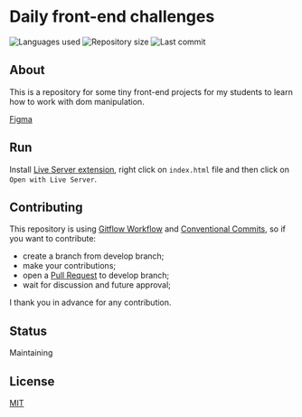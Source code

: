 # Daily front-end challenges

![Languages used](https://img.shields.io/github/languages/count/isadfrn/daily-front-challenges?style=flat-square)
![Repository size](https://img.shields.io/github/repo-size/isadfrn/daily-front-challenges?style=flat-square)
![Last commit](https://img.shields.io/github/last-commit/isadfrn/daily-front-challenges?style=flat-square)

## About

This is a repository for some tiny front-end projects for my students to learn how to work with dom manipulation.

[Figma](https://www.figma.com/design/nLVBGUpzexiYLFfcPYjLeh/Daily-front-end-challenges?node-id=0%3A1&t=BODHNRzK6GAv70jC-1)

## Run

Install [Live Server extension](https://marketplace.visualstudio.com/items?itemName=ritwickdey.LiveServer), right click on `index.html` file and then click on `Open with Live Server`.

## Contributing

This repository is using [Gitflow Workflow](https://www.atlassian.com/git/tutorials/comparing-workflows/gitflow-workflow) and [Conventional Commits](https://www.conventionalcommits.org/en/v1.0.0/), so if you want to contribute:

- create a branch from develop branch;
- make your contributions;
- open a [Pull Request](https://docs.github.com/en/pull-requests/collaborating-with-pull-requests/proposing-changes-to-your-work-with-pull-requests/creating-a-pull-request) to develop branch;
- wait for discussion and future approval;

I thank you in advance for any contribution.

## Status

Maintaining

## License

[MIT](./LICENSE)
